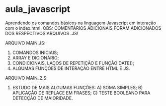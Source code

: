 # aula_javascript
Aprendendo os comandos básicos na linguagem Javascript em interação com o index.html.
OBS: COMENTÁRIOS ADICIONAIS FORAM ADICIONADOS DOS RESPECTIVOS ARQUIVOS .JS!

ARQUIVO MAIN.JS:

1. COMANDOS INICIAIS;
2. ARRAY E DICIONÁRIO;
3. CONDICIONAIS, LAÇOS DE REPETIÇÃO E FUNÇÃO DATE();
4. ALGUMAS FUNÇÕES DE INTERAÇÃO ENTRE HTML E JS.

ARQUIVO MAIN_2.S:

1. ESTUDO DE MAIS ALGUMAS FUNÇÕES:
    A) SOMA SIMPLES;
    B) APLICAÇÃO DE REPLACE EM FRASES;
    C) TESTE BOOLEANO PARA DETECÇÃO DE MAIORIDADE.

